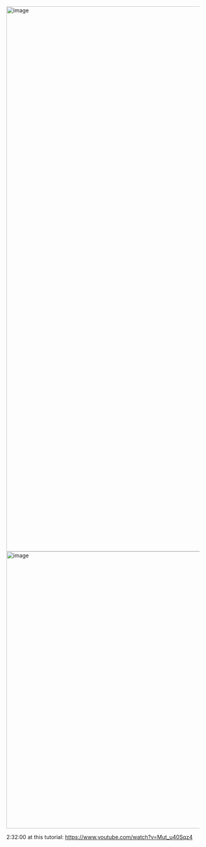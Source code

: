 <img width="1421" alt="image" src="https://github.com/Dingyi-Kang/Machine_learning/assets/81428296/231147b0-04b6-4106-a227-e840d9df2d2a">


<img width="722" alt="image" src="https://github.com/Dingyi-Kang/Machine_learning/assets/81428296/b3f1c877-655f-4872-8275-9162c8f2a698">

2:32:00 at this tutorial: https://www.youtube.com/watch?v=Mut_u40Sqz4
